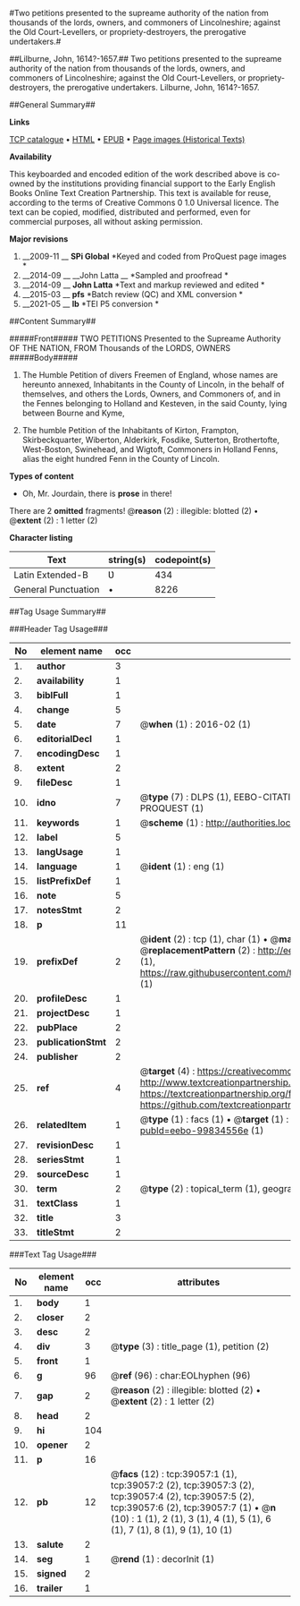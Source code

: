 #Two petitions presented to the supreame authority of the nation from thousands of the lords, owners, and commoners of Lincolneshire; against the Old Court-Levellers, or propriety-destroyers, the prerogative undertakers.#

##Lilburne, John, 1614?-1657.##
Two petitions presented to the supreame authority of the nation from thousands of the lords, owners, and commoners of Lincolneshire; against the Old Court-Levellers, or propriety-destroyers, the prerogative undertakers.
Lilburne, John, 1614?-1657.

##General Summary##

**Links**

[TCP catalogue](http://www.ota.ox.ac.uk/tcp/)  • 
[HTML](http://tei.it.ox.ac.uk/tcp/Texts-HTML/free/A48/A48488.html)  • 
[EPUB](http://tei.it.ox.ac.uk/tcp/Texts-EPUB/free/A48/A48488.epub) • 
[Page images (Historical Texts)](https://historicaltexts.jisc.ac.uk/eebo-99834556e)

**Availability**

This keyboarded and encoded edition of the work described above is co-owned by the
    institutions providing financial support to the Early English Books Online Text Creation
    Partnership. This text is available for reuse, according to the terms of  Creative Commons 0 1.0 Universal
    licence. The text can be copied, modified, distributed and performed, even for commercial
    purposes, all without asking permission.

**Major revisions**

1. __2009-11 __ __SPi Global__ *Keyed and coded from ProQuest page images *
1. __2014-09 __ __John Latta __ *Sampled and proofread *
1. __2014-09 __ __John Latta__ *Text and markup reviewed and edited *
1. __2015-03 __ __pfs__ *Batch review (QC) and XML conversion *
1. __2021-05 __ __lb__ *TEI P5 conversion *

##Content Summary##

#####Front#####
TWO PETITIONS Presented to the Supreame Authority OF THE NATION, FROM Thousands of the LORDS, OWNERS
#####Body#####

1. The Humble Petition of divers Freemen of England, whose names are hereunto annexed, Inhabitants in the County of Lincoln, in the behalf of themselves, and others the Lords, Owners, and Commoners of, and in the Fennes belonging to Holland and Kesteven, in the said County, lying between Bourne and Kyme,

1. The humble Petition of the Inhabitants of Kirton, Frampton, Skirbeckquarter, Wiberton, Alderkirk, Fosdike, Sutterton, Brothertofte, West-Boston, Swinehead, and Wigtoft, Commoners in Holland Fenns, alias the eight hundred Fenn in the County of Lincoln.

**Types of content**

  * Oh, Mr. Jourdain, there is **prose** in there!

There are 2 **omitted** fragments! 
 @__reason__ (2) : illegible: blotted (2)  •  @__extent__ (2) : 1 letter (2)

**Character listing**


|Text|string(s)|codepoint(s)|
|---|---|---|
|Latin Extended-B|Ʋ|434|
|General Punctuation|•|8226|

##Tag Usage Summary##

###Header Tag Usage###

|No|element name|occ|attributes|
|---|---|---|---|
|1.|__author__|3||
|2.|__availability__|1||
|3.|__biblFull__|1||
|4.|__change__|5||
|5.|__date__|7| @__when__ (1) : 2016-02 (1)|
|6.|__editorialDecl__|1||
|7.|__encodingDesc__|1||
|8.|__extent__|2||
|9.|__fileDesc__|1||
|10.|__idno__|7| @__type__ (7) : DLPS (1), EEBO-CITATION (1), VID (1), EEBO-PROQUEST (1), STC (2), PROQUEST (1)|
|11.|__keywords__|1| @__scheme__ (1) : http://authorities.loc.gov/ (1)|
|12.|__label__|5||
|13.|__langUsage__|1||
|14.|__language__|1| @__ident__ (1) : eng (1)|
|15.|__listPrefixDef__|1||
|16.|__note__|5||
|17.|__notesStmt__|2||
|18.|__p__|11||
|19.|__prefixDef__|2| @__ident__ (2) : tcp (1), char (1)  •  @__matchPattern__ (2) : ([0-9\-]+):([0-9IVX]+) (1), (.+) (1)  •  @__replacementPattern__ (2) : http://eebo.chadwyck.com/downloadtiff?vid=$1&page=$2 (1), https://raw.githubusercontent.com/textcreationpartnership/Texts/master/tcpchars.xml#$1 (1)|
|20.|__profileDesc__|1||
|21.|__projectDesc__|1||
|22.|__pubPlace__|2||
|23.|__publicationStmt__|2||
|24.|__publisher__|2||
|25.|__ref__|4| @__target__ (4) : https://creativecommons.org/publicdomain/zero/1.0/ (1), http://www.textcreationpartnership.org/docs/. (1), https://textcreationpartnership.org/faq/#faq05 (1), https://github.com/textcreationpartnership (1)|
|26.|__relatedItem__|1| @__type__ (1) : facs (1)  •  @__target__ (1) : https://data.historicaltexts.jisc.ac.uk/view?pubId=eebo-99834556e (1)|
|27.|__revisionDesc__|1||
|28.|__seriesStmt__|1||
|29.|__sourceDesc__|1||
|30.|__term__|2| @__type__ (2) : topical_term (1), geographic_name (1)|
|31.|__textClass__|1||
|32.|__title__|3||
|33.|__titleStmt__|2||


###Text Tag Usage###

|No|element name|occ|attributes|
|---|---|---|---|
|1.|__body__|1||
|2.|__closer__|2||
|3.|__desc__|2||
|4.|__div__|3| @__type__ (3) : title_page (1), petition (2)|
|5.|__front__|1||
|6.|__g__|96| @__ref__ (96) : char:EOLhyphen (96)|
|7.|__gap__|2| @__reason__ (2) : illegible: blotted (2)  •  @__extent__ (2) : 1 letter (2)|
|8.|__head__|2||
|9.|__hi__|104||
|10.|__opener__|2||
|11.|__p__|16||
|12.|__pb__|12| @__facs__ (12) : tcp:39057:1 (1), tcp:39057:2 (2), tcp:39057:3 (2), tcp:39057:4 (2), tcp:39057:5 (2), tcp:39057:6 (2), tcp:39057:7 (1)  •  @__n__ (10) : 1 (1), 2 (1), 3 (1), 4 (1), 5 (1), 6 (1), 7 (1), 8 (1), 9 (1), 10 (1)|
|13.|__salute__|2||
|14.|__seg__|1| @__rend__ (1) : decorInit (1)|
|15.|__signed__|2||
|16.|__trailer__|1||
